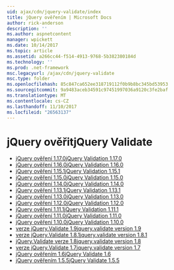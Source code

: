 ```yaml
---
uid: ajax/cdn/jquery-validate/index
title: jQuery ověřením | Microsoft Docs
author: rick-anderson
description: ''
ms.author: aspnetcontent
manager: wpickett
ms.date: 10/14/2017
ms.topic: article
ms.assetid: a266cc44-f514-4913-9768-5b382380184d
ms.technology: ''
ms.prod: .net-framework
msc.legacyurl: /ajax/cdn/jquery-validate
msc.type: folder
ms.openlocfilehash: 85c847ca652ee318719112f0b9b8bc345bd53953
ms.sourcegitcommit: 9a9483aceb34591c97451997036a9120c3fe2baf
ms.translationtype: MT
ms.contentlocale: cs-CZ
ms.lasthandoff: 11/10/2017
ms.locfileid: "26563137"
---
```

<a name="jquery-validate"></a><span data-ttu-id="363cc-102">jQuery ověřit</span><span class="sxs-lookup"><span data-stu-id="363cc-102">jQuery Validate</span></span>
====================
- [<span data-ttu-id="363cc-103">jQuery ověření 1.17.0</span><span class="sxs-lookup"><span data-stu-id="363cc-103">jQuery Validation 1.17.0</span></span>](cdnjqueryvalidate1170.md)
- [<span data-ttu-id="363cc-104">jQuery ověření 1.16.0</span><span class="sxs-lookup"><span data-stu-id="363cc-104">jQuery Validation 1.16.0</span></span>](cdnjqueryvalidate1160.md)
- [<span data-ttu-id="363cc-105">jQuery ověření 1.15.1</span><span class="sxs-lookup"><span data-stu-id="363cc-105">jQuery Validation 1.15.1</span></span>](cdnjqueryvalidate1151.md)
- [<span data-ttu-id="363cc-106">jQuery ověření 1.15.0</span><span class="sxs-lookup"><span data-stu-id="363cc-106">jQuery Validation 1.15.0</span></span>](cdnjqueryvalidate1150.md)
- [<span data-ttu-id="363cc-107">jQuery ověření 1.14.0</span><span class="sxs-lookup"><span data-stu-id="363cc-107">jQuery Validation 1.14.0</span></span>](cdnjqueryvalidate1140.md)
- [<span data-ttu-id="363cc-108">jQuery ověření 1.13.1</span><span class="sxs-lookup"><span data-stu-id="363cc-108">jQuery Validation 1.13.1</span></span>](cdnjqueryvalidate1131.md)
- [<span data-ttu-id="363cc-109">jQuery ověření 1.13.0</span><span class="sxs-lookup"><span data-stu-id="363cc-109">jQuery Validation 1.13.0</span></span>](cdnjqueryvalidate1130.md)
- [<span data-ttu-id="363cc-110">jQuery ověření 1.12.0</span><span class="sxs-lookup"><span data-stu-id="363cc-110">jQuery Validation 1.12.0</span></span>](cdnjqueryvalidate1120.md)
- [<span data-ttu-id="363cc-111">jQuery ověření 1.11.1</span><span class="sxs-lookup"><span data-stu-id="363cc-111">jQuery Validation 1.11.1</span></span>](cdnjqueryvalidate1111.md)
- [<span data-ttu-id="363cc-112">jQuery ověření 1.11.0</span><span class="sxs-lookup"><span data-stu-id="363cc-112">jQuery Validation 1.11.0</span></span>](cdnjqueryvalidate111.md)
- [<span data-ttu-id="363cc-113">jQuery ověření 1.10.0</span><span class="sxs-lookup"><span data-stu-id="363cc-113">jQuery Validation 1.10.0</span></span>](cdnjqueryvalidate110.md)
- [<span data-ttu-id="363cc-114">verze jQuery.Validate 1.9</span><span class="sxs-lookup"><span data-stu-id="363cc-114">jquery.validate version 1.9</span></span>](cdnjqueryvalidate19.md)
- [<span data-ttu-id="363cc-115">verze jQuery.Validate 1.8.1</span><span class="sxs-lookup"><span data-stu-id="363cc-115">jquery.validate version 1.8.1</span></span>](cdnjqueryvalidate181.md)
- [<span data-ttu-id="363cc-116">jQuery.Validate verze 1.8</span><span class="sxs-lookup"><span data-stu-id="363cc-116">jquery.validate version 1.8</span></span>](cdnjqueryvalidate18.md)
- [<span data-ttu-id="363cc-117">verze jQuery.Validate 1.7</span><span class="sxs-lookup"><span data-stu-id="363cc-117">jquery.validate version 1.7</span></span>](cdnjqueryvalidate17.md)
- [<span data-ttu-id="363cc-118">jQuery ověřením 1.6</span><span class="sxs-lookup"><span data-stu-id="363cc-118">jQuery Validate 1.6</span></span>](cdnjqueryvalidate16.md)
- [<span data-ttu-id="363cc-119">jQuery ověřením 1.5.5</span><span class="sxs-lookup"><span data-stu-id="363cc-119">jQuery Validate 1.5.5</span></span>](cdnjqueryvalidate155.md)
